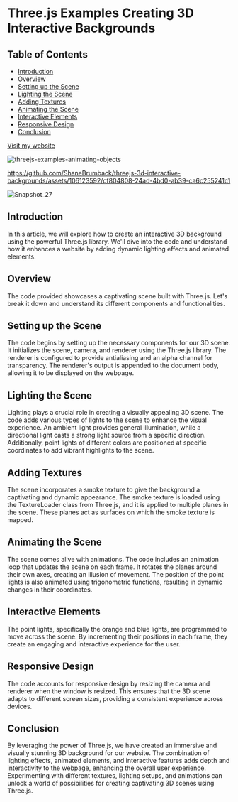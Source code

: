 # Three.js Examples Creating 3D Interactive Backgrounds

## Table of Contents
- [Introduction](#introduction)
- [Overview](#overview)
- [Setting up the Scene](#setting-up-the-scene)
- [Lighting the Scene](#lighting-the-scene)
- [Adding Textures](#adding-textures)
- [Animating the Scene](#animating-the-scene)
- [Interactive Elements](#interactive-elements)
- [Responsive Design](#responsive-design)
- [Conclusion](#conclusion)

[Visit my website](https://www.shanebrumback.com)

![threejs-examples-animating-objects](https://github.com/ShaneBrumback/threejs-3d-interactive-backgrounds/assets/106123592/bab5d1b0-4ee3-47f9-8c65-24d8ea4fb841)

https://github.com/ShaneBrumback/threejs-3d-interactive-backgrounds/assets/106123592/cf804808-24ad-4bd0-ab39-ca6c255241c1

![Snapshot_27](https://github.com/ShaneBrumback/threejs-3d-interactive-backgrounds/assets/106123592/0ee11181-49f3-4809-b2ee-8ed34499ffc4)


## Introduction
In this article, we will explore how to create an interactive 3D background using the powerful Three.js library. We'll dive into the code and understand how it enhances a website by adding dynamic lighting effects and animated elements.

## Overview
The code provided showcases a captivating scene built with Three.js. Let's break it down and understand its different components and functionalities.

## Setting up the Scene
The code begins by setting up the necessary components for our 3D scene. It initializes the scene, camera, and renderer using the Three.js library. The renderer is configured to provide antialiasing and an alpha channel for transparency. The renderer's output is appended to the document body, allowing it to be displayed on the webpage.

## Lighting the Scene
Lighting plays a crucial role in creating a visually appealing 3D scene. The code adds various types of lights to the scene to enhance the visual experience. An ambient light provides general illumination, while a directional light casts a strong light source from a specific direction. Additionally, point lights of different colors are positioned at specific coordinates to add vibrant highlights to the scene.

## Adding Textures
The scene incorporates a smoke texture to give the background a captivating and dynamic appearance. The smoke texture is loaded using the TextureLoader class from Three.js, and it is applied to multiple planes in the scene. These planes act as surfaces on which the smoke texture is mapped.

## Animating the Scene
The scene comes alive with animations. The code includes an animation loop that updates the scene on each frame. It rotates the planes around their own axes, creating an illusion of movement. The position of the point lights is also animated using trigonometric functions, resulting in dynamic changes in their coordinates.

## Interactive Elements
The point lights, specifically the orange and blue lights, are programmed to move across the scene. By incrementing their positions in each frame, they create an engaging and interactive experience for the user.

## Responsive Design
The code accounts for responsive design by resizing the camera and renderer when the window is resized. This ensures that the 3D scene adapts to different screen sizes, providing a consistent experience across devices.

## Conclusion
By leveraging the power of Three.js, we have created an immersive and visually stunning 3D background for our website. The combination of lighting effects, animated elements, and interactive features adds depth and interactivity to the webpage, enhancing the overall user experience. Experimenting with different textures, lighting setups, and animations can unlock a world of possibilities for creating captivating 3D scenes using Three.js.
